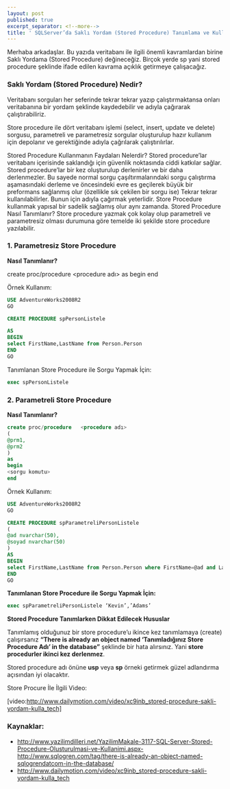 ```yaml
---
layout: post
published: true
excerpt_separator: <!--more-->
title: ' SQLServer’da Saklı Yordam (Stored Procedure) Tanımlama ve Kullanma'
---
```

Merhaba arkadaşlar. Bu yazıda veritabanı ile ilgili önemli kavramlardan birine Saklı Yordama (Stored Procedure) değineceğiz. Birçok yerde sp yani stored procedure şeklinde ifade edilen kavrama açıklık getirmeye çalışacağız.

<!--more-->

### Saklı Yordam (Stored Procedure) Nedir?

Veritabanı sorguları her seferinde tekrar tekrar yazıp çalıştırmaktansa onları veritabanına bir yordam şeklinde kaydedebilir ve adıyla çağırarak çalıştırabiliriz.

Store procedure ile dört veritabanı işlemi (select, insert, update ve delete) sorgusu, parametreli ve parametresiz sorgular oluşturulup hazır kullanım için depolanır ve gerektiğinde adıyla çağrılarak çalıştırılırlar.

Stored Procedure Kullanmanın Faydaları Nelerdir?
Stored procedure’lar veritabanı içerisinde saklandığı için güvenlik noktasında ciddi katkılar sağlar.
Stored procedure’lar bir kez oluşturulup derlenirler ve bir daha derlenmezler. Bu sayede normal sorgu çaşıltırmalarındaki sorgu çalıştırma aşamasındaki derleme ve öncesindeki evre es geçilerek büyük bir preformans sağlanmış olur (özellikle sık çekilen bir sorgu ise)
Tekrar tekrar kullanılabilirler. Bunun için adıyla çağırmak yeterlidir.
Store Procedure kullanmak yapısal bir sadelik sağlamış olur aynı zamanda.
Stored Procedure Nasıl Tanımlanır?
Store procedure yazmak çok kolay olup parametreli ve parametresiz olması durumuna göre temelde iki şekilde store procedure yazılabilir.

### 1. Parametresiz Store Procedure

**Nasıl Tanımlanır?**

create proc/procedure   <procedure adı> 
as
begin 
<sorgu komutu>
end

Örnek Kullanım:

```sql
USE AdventureWorks2008R2
GO 

CREATE PROCEDURE spPersonListele

AS
BEGIN
select FirstName,LastName from Person.Person 
END
GO
```

Tanımlanan Store Procedure ile Sorgu Yapmak İçin:

```sql
exec spPersonListele
```

### 2. Parametreli Store Procedure 

**Nasıl Tanımlanır?**

```sql
create proc/procedure   <procedure adı> 
( 
@prm1, 
@prm2  
) 
as 
begin 
<sorgu komutu>
end
```

Örnek Kullanım:

```sql
USE AdventureWorks2008R2
GO 

CREATE PROCEDURE spParametreliPersonListele
(
@ad nvarchar(50),
@soyad nvarchar(50)
)	
AS
BEGIN
select FirstName,LastName from Person.Person where FirstName=@ad and LastName=@soyad
END
GO
```

**Tanımlanan Store Procedure ile Sorgu Yapmak İçin:**

```sql
exec spParametreliPersonListele ‘Kevin’,’Adams’
```

**Stored Procedure Tanımlarken Dikkat Edilecek Hususlar**

Tanımlamış olduğunuz bir store procedure’u ikince kez tanımlamaya (create) çalışırsanız **“There is already an object named ‘Tanımladığınız Store Procedure Adı’ in the database”** şeklinde bir hata alırsınız. Yani  **store procedurler ikinci kez derlenmez**. 

Stored procedure adı önüne **usp** veya  **sp** örneki getirmek güzel adlandırma açısından iyi olacaktır.

Store Procure İle İlgili Video:

[video:http://www.dailymotion.com/video/xc9inb_stored-procedure-sakli-yordam-kulla_tech]

### Kaynaklar:

- http://www.yazilimdilleri.net/YazilimMakale-3117-SQL-Server-Stored-Procedure-Olusturulmasi-ve-Kullanimi.aspx- http://www.sqlogren.com/tag/there-is-already-an-object-named-sqlogrendatcom-in-the-database/
- http://www.dailymotion.com/video/xc9inb_stored-procedure-sakli-yordam-kulla_tech

